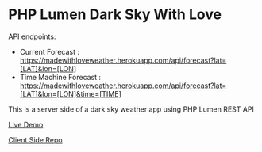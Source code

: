 # PHP Lumen Dark Sky With Love

API endpoints:

-   Current Forecast : https://madewithloveweather.herokuapp.com/api/forecast?lat=[LAT]&lon=[LON]
-   Time Machine Forecast : https://madewithloveweather.herokuapp.com/api/forecast?lat=[LAT]&lon=[LON]&time=[TIME]

This is a server side of a dark sky weather app using PHP Lumen REST API

[Live Demo](https://5c63f15990e0999b1cad9573--darkskymadewithlove.netlify.com/)

[Client Side Repo](https://github.com/safouman/Dark-Weather-With-Love-Client)
